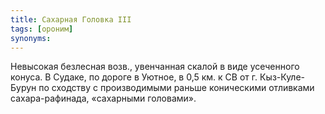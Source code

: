 ```yaml
---
title: Сахарная Головка III
tags: [ороним]
synonyms:
---
```


Невысокая безлесная возв., увенчанная скалой в виде усеченного конуса. В Судаке,
по дороге в Уютное, в 0,5 км. к СВ от г. Кыз-Куле-Бурун по сходству с
производимыми раньше коническими отливками сахара-рафинада, «сахарными
головами».
